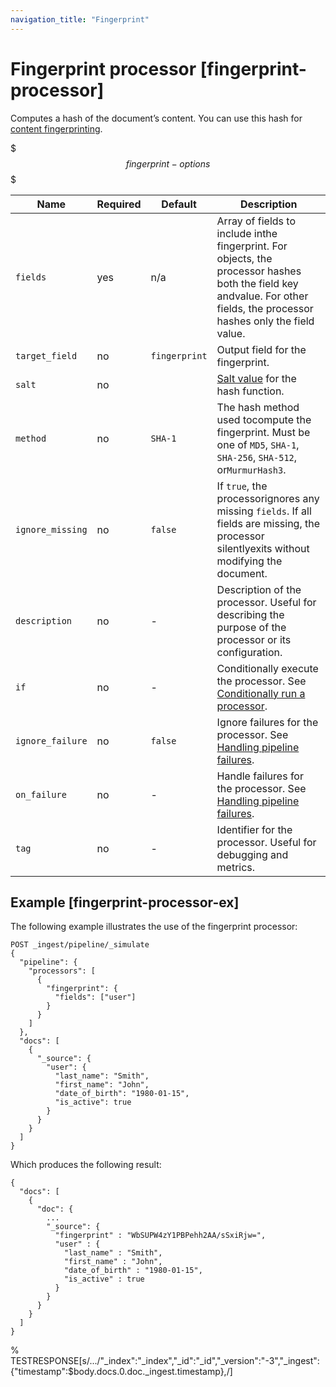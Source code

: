 ```yaml
---
navigation_title: "Fingerprint"
---
```


# Fingerprint processor [fingerprint-processor]


Computes a hash of the document’s content. You can use this hash for [content fingerprinting](https://en.wikipedia.org/wiki/Fingerprint_(computing)).

$$$fingerprint-options$$$

| Name | Required | Default | Description |
| --- | --- | --- | --- |
| `fields` | yes | n/a | Array of fields to include inthe fingerprint. For objects, the processor hashes both the field key andvalue. For other fields, the processor hashes only the field value. |
| `target_field` | no | `fingerprint` | Output field for the fingerprint. |
| `salt` | no | <none> | [Salt value](https://en.wikipedia.org/wiki/Salt_(cryptography)) for the hash function. |
| `method` | no | `SHA-1` | The hash method used tocompute the fingerprint. Must be one of `MD5`, `SHA-1`, `SHA-256`, `SHA-512`, or`MurmurHash3`. |
| `ignore_missing` | no | `false` | If `true`, the processorignores any missing `fields`. If all fields are missing, the processor silentlyexits without modifying the document. |
| `description` | no | - | Description of the processor. Useful for describing the purpose of the processor or its configuration. |
| `if` | no | - | Conditionally execute the processor. See [Conditionally run a processor](ingest.md#conditionally-run-processor). |
| `ignore_failure` | no | `false` | Ignore failures for the processor. See [Handling pipeline failures](ingest.md#handling-pipeline-failures). |
| `on_failure` | no | - | Handle failures for the processor. See [Handling pipeline failures](ingest.md#handling-pipeline-failures). |
| `tag` | no | - | Identifier for the processor. Useful for debugging and metrics. |


## Example [fingerprint-processor-ex] 

The following example illustrates the use of the fingerprint processor:

```console
POST _ingest/pipeline/_simulate
{
  "pipeline": {
    "processors": [
      {
        "fingerprint": {
          "fields": ["user"]
        }
      }
    ]
  },
  "docs": [
    {
      "_source": {
        "user": {
          "last_name": "Smith",
          "first_name": "John",
          "date_of_birth": "1980-01-15",
          "is_active": true
        }
      }
    }
  ]
}
```

Which produces the following result:

```console-result
{
  "docs": [
    {
      "doc": {
        ...
        "_source": {
          "fingerprint" : "WbSUPW4zY1PBPehh2AA/sSxiRjw=",
          "user" : {
            "last_name" : "Smith",
            "first_name" : "John",
            "date_of_birth" : "1980-01-15",
            "is_active" : true
          }
        }
      }
    }
  ]
}
```

%  TESTRESPONSE[s/\.\.\./"_index":"_index","_id":"_id","_version":"-3","_ingest":{"timestamp":$body.docs.0.doc._ingest.timestamp},/]

